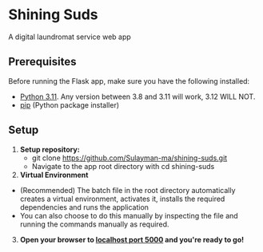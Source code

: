 # Shining Suds
A digital laundromat service web app
## Prerequisites

Before running the Flask app, make sure you have the following installed:

- [Python 3.11](https://www.python.org/downloads/). Any version between 3.8 and 3.11 will work, 3.12 WILL NOT.
- [pip](https://pip.pypa.io/en/stable/installation/) (Python package installer)

## Setup

1. **Setup repository:**
   - git clone https://github.com/Sulayman-ma/shining-suds.git
   - Navigate to the app root directory with cd shining-suds
2. **Virtual Environment**
  - (Recommended) The batch file in the root directory automatically creates a virtual environment, activates it, installs the required dependencies and runs the application
  - You can also choose to do this manually by inspecting the file and running the commands manually as required.
3. **Open your browser to [localhost port 5000](http://localhost:5000) and you're ready to go!**
